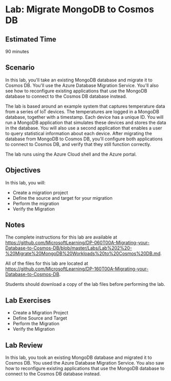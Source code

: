 # Lab: Migrate MongoDB to Cosmos DB

## Estimated Time

90 minutes

## Scenario

In this lab, you'll take an existing MongoDB database and migrate it to Cosmos DB. You'll use the Azure Database Migration Service. You'll also see how to reconfigure existing applications that use the MongoDB database to connect to the Cosmos DB database instead.

The lab is based around an example system that captures temperature data from a series of IoT devices. The temperatures are logged in a MongoDB database, together with a timestamp. Each device has a unique ID. You will run a MongoDB application that simulates these devices and stores the data in the database. You will also use a second application that enables a user to query statistical information about each device. After migrating the database from MongoDB to Cosmos DB, you'll configure both applications to connect to Cosmos DB, and verify that they still function correctly.

The lab runs using the Azure Cloud shell and the Azure portal.

## Objectives

In this lab, you will:

* Create a migration project
* Define the source and target for your migration
* Perform the migration
* Verify the Migration

## Notes

The complete instructions for this lab are available at https://github.com/MicrosoftLearning/DP-060T00A-Migrating-your-Database-to-Cosmos-DB/blob/master/Labs/Lab%202%20-%20Migrate%20MongoDB%20Workloads%20to%20Cosmos%20DB.md.

All of the files for this lab are located at https://github.com/MicrosoftLearning/DP-160T00A-Migrating-your-Database-to-Cosmos-DB.

Students should download a copy of the lab files before performing the lab.

## Lab Exercises

* Create a Migration Project
* Define Source and Target
* Perform the Migration
* Verify the Migration

## Lab Review

In this lab, you took an existing MongoDB database and migrated it to Cosmos DB. You used the Azure Database Migration Service. You also saw how to reconfigure existing applications that use the MongoDB database to connect to the Cosmos DB database instead.
